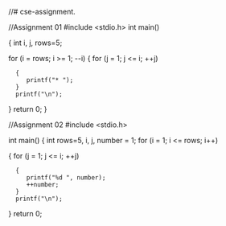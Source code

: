 //# cse-assignment.


//Assignment 01 
#include <stdio.h>
int main() 

{
   int i, j, rows=5;
   
   for (i = rows; i >= 1; --i)
   {
      for (j = 1; j <= i; ++j) 
      
      {
         printf("* ");
      }
      printf("\n");
   }
   return 0;
}

//Assignment 02
#include <stdio.h>

int main()
{
   int rows=5, i, j, number = 1;
   for (i = 1; i <= rows; i++) 
   
   {
      for (j = 1; j <= i; ++j)
      
      {
         printf("%d ", number);
         ++number;
      }
      printf("\n");
   }
   return 0;
